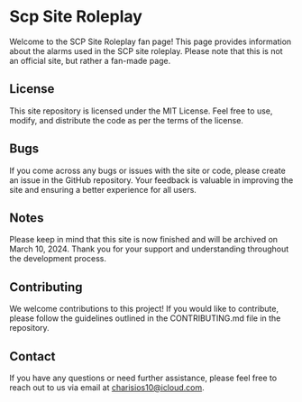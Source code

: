 # Scp Site Roleplay

Welcome to the SCP Site Roleplay fan page! This page provides information about the alarms used in the SCP site roleplay. Please note that this is not an official site, but rather a fan-made page.

## License

This site repository is licensed under the MIT License. Feel free to use, modify, and distribute the code as per the terms of the license.

## Bugs

If you come across any bugs or issues with the site or code, please create an issue in the GitHub repository. Your feedback is valuable in improving the site and ensuring a better experience for all users.

## Notes

Please keep in mind that this site is now finished and will be archived on March 10, 2024. Thank you for your support and understanding throughout the development process.

## Contributing

We welcome contributions to this project! If you would like to contribute, please follow the guidelines outlined in the CONTRIBUTING.md file in the repository.

## Contact

If you have any questions or need further assistance, please feel free to reach out to us via email at [charisios10@icloud.com](mailto:charisios10@icloud.com).
